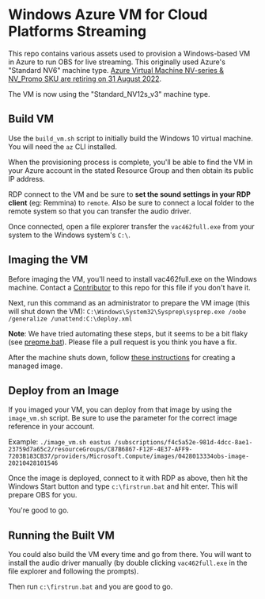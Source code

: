 # Windows Azure VM for Cloud Platforms Streaming

This repo contains various assets used to provision a Windows-based VM in
Azure to run OBS for live streaming. This originally used Azure's "Standard NV6" machine type. [Azure Virtual Machine NV-series & NV_Promo SKU are retiring on 31 August 2022](https://github.com/azure-deprecation/dashboard/issues/174).

The VM is now using the "Standard_NV12s_v3" machine type.

## Build VM

Use the `build_vm.sh` script to initially build the Windows 10 virtual
machine. You will need the `az` CLI installed.

When the provisioning process is complete, you'll be able to find the VM in
your Azure account in the stated Resource Group and then obtain its public IP
address.

RDP connect to the VM and be sure to **set the sound settings in your
RDP client** (eg: Remmina) to `remote`. Also be sure to connect a local folder
to the remote system so that you can transfer the audio driver.

Once connected, open a file explorer transfer the `vac462full.exe` from your
system to the Windows system's `C:\`.

## Imaging the VM

Before imaging the VM, you'll need to install vac462full.exe on the Windows machine. Contact a [Contributor](https://github.com/cloud-platforms-streaming/azure-obs-vm/graphs/contributors) to this repo for this file if you don't have it.

Next, run this command as an administrator to prepare the VM image (this will shut down the VM):
`C:\Windows\System32\Sysprep\sysprep.exe /oobe /generalize /unattend:C:\deploy.xml`

**Note**: We have tried automating these steps, but it seems to be a bit flaky (see [prepme.bat](https://github.com/cloud-platforms-streaming/azure-obs-vm/blob/main/prepme.bat)). Please file a pull request is you think you have a fix.

After the machine shuts down, follow [these
instructions](https://docs.microsoft.com/en-us/azure/virtual-machines/windows/capture-image-resource#create-a-managed-image-in-the-portal)
for creating a managed image.

## Deploy from an Image

If you imaged your VM, you can deploy from that image by using the
`image_vm.sh` script. Be sure to use the parameter for the correct image
reference in your account.

Example: `./image_vm.sh eastus /subscriptions/f4c5a52e-981d-4dcc-8ae1-23759d7a65c2/resourceGroups/C87B6867-F12F-4E37-AFF9-7203B183CB37/providers/Microsoft.Compute/images/0428013334obs-image-20210428101546`

Once the image is deployed, connect to it with RDP as above, then hit the
Windows Start button and type `c:\firstrun.bat` and hit enter. This will
prepare OBS for you.

You're good to go.

## Running the Built VM

You could also build the VM every time and go from there. You will want to
install the audio driver manually (by double clicking `vac462full.exe` in the
file explorer and following the prompts).

Then run `c:\firstrun.bat` and you are good to go.
